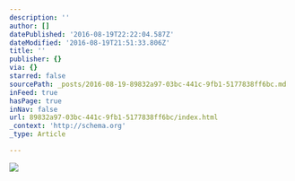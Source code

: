```yaml
---
description: ''
author: []
datePublished: '2016-08-19T22:22:04.587Z'
dateModified: '2016-08-19T21:51:33.806Z'
title: ''
publisher: {}
via: {}
starred: false
sourcePath: _posts/2016-08-19-89832a97-03bc-441c-9fb1-5177838ff6bc.md
inFeed: true
hasPage: true
inNav: false
url: 89832a97-03bc-441c-9fb1-5177838ff6bc/index.html
_context: 'http://schema.org'
_type: Article

---
```

![](https://the-grid-user-content.s3-us-west-2.amazonaws.com/356ad34f-10b3-4bd2-ae60-6769f25aa9e4.jpg)